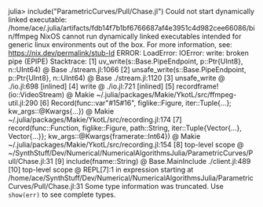 
julia> include("ParametricCurves/Pull/Chase.jl")
Could not start dynamically linked executable: /home/ace/.julia/artifacts/fdb14f7b1bf6766687af4e3951c4d982cee66086/bin/ffmpeg
NixOS cannot run dynamically linked executables intended for generic
linux environments out of the box. For more information, see:
https://nix.dev/permalink/stub-ld
ERROR: LoadError: IOError: write: broken pipe (EPIPE)
Stacktrace:
  [1] uv_write(s::Base.PipeEndpoint, p::Ptr{UInt8}, n::UInt64)
    @ Base ./stream.jl:1066
  [2] unsafe_write(s::Base.PipeEndpoint, p::Ptr{UInt8}, n::UInt64)
    @ Base ./stream.jl:1120
  [3] unsafe_write
    @ ./io.jl:698 [inlined]
  [4] write
    @ ./io.jl:721 [inlined]
  [5] recordframe!(io::VideoStream)
    @ Makie ~/.julia/packages/Makie/YkotL/src/ffmpeg-util.jl:290
  [6] Record(func::var"#15#16", figlike::Figure, iter::Tuple{…}; kw_args::@Kwargs{…})
    @ Makie ~/.julia/packages/Makie/YkotL/src/recording.jl:174
  [7] record(func::Function, figlike::Figure, path::String, iter::Tuple{Vector{…}, Vector{…}}; kw_args::@Kwargs{framerate::Int64})
    @ Makie ~/.julia/packages/Makie/YkotL/src/recording.jl:154
  [8] top-level scope
    @ ~/SynthStuff/Dev/Numerical/NumericalAlgorithmsJulia/ParametricCurves/Pull/Chase.jl:31
  [9] include(fname::String)
    @ Base.MainInclude ./client.jl:489
 [10] top-level scope
    @ REPL[7]:1
in expression starting at /home/ace/SynthStuff/Dev/Numerical/NumericalAlgorithmsJulia/ParametricCurves/Pull/Chase.jl:31
Some type information was truncated. Use `show(err)` to see complete types.